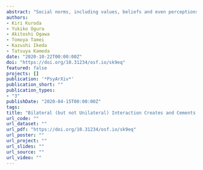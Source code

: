 ```yaml
---
abstract: "Social norms, including values, beliefs and even perceptions about the world, are preserved and created through repeated interactions between individuals. However, whereas neuro-cognitive research on social norms has used the “unilateral influence” paradigm focusing on people’s reactions to extant standards, little is known about how our basic perceptions and judgments are shaped as new norms through bilateral interaction. Here, using a simple estimation task, we investigated the formation of perceptual norms using two experiments coupled with computational modeling. In the behavioral experiment, participants in dyads repeatedly estimated the number of dots on a screen and viewed each other’s answers. In the fMRI experiment, we manipulated the interaction process by pairing each participant with a computer agent which adjusted its estimations reciprocally to participants’ estimations (bilateral agent) or did not (unilateral). The results indicated that only the bilateral interaction yielded convergence of participants’ covert psychophysical functions (relations between subjective estimations and the actual number of dots) as well as overt behavioral responses within a pair. Bilateral interaction also increased the stability (reliability) of the covert function within each individual after interaction. Neural activity in the mentalizing network (right temporoparietal junction and dorsomedial prefrontal cortex) during interaction modulated the stabilization of the psychophysical function. These results imply that bilateral interaction helps people to cognitively anchor their views with each other. Such spontaneous perspective sharing can yield a shared covert “generative model” that enables endogenous agreement on totally new targets ― one of the key features of social norms."
authors:
- Kiri Kuroda
- Yukiko Ogura
- Akitoshi Ogawa
- Tomoya Tamei
- Kazushi Ikeda
- Tatsuya Kameda
date: "2020-10-22T00:00:00Z"
doi: "https://doi.org/10.31234/osf.io/sk9eq"
featured: false
projects: []
publication: '*PsyArXiv*'
publication_short: ""
publication_types:
- "3"
publishDate: "2020-04-15T00:00:00Z"
tags:
title: "Bilateral (but not Unilateral) Interaction Creates and Cements Norms at the Covert Psychophysical Level: A Behavioral and an FMRI Study"
url_code: ""
url_dataset: ""
url_pdf: "https://doi.org/10.31234/osf.io/sk9eq"
url_poster: ""
url_project: ""
url_slides: ""
url_source: ""
url_video: ""
---
```

